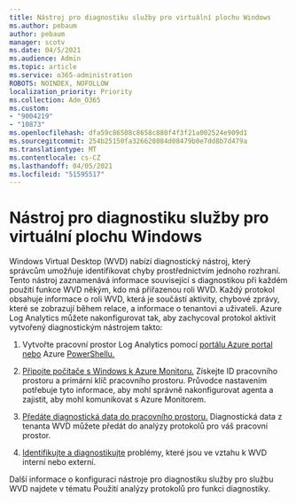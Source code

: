 ```yaml
---
title: Nástroj pro diagnostiku služby pro virtuální plochu Windows
ms.author: pebaum
author: pebaum
manager: scotv
ms.date: 04/5/2021
ms.audience: Admin
ms.topic: article
ms.service: o365-administration
ROBOTS: NOINDEX, NOFOLLOW
localization_priority: Priority
ms.collection: Adm_O365
ms.custom:
- "9004219"
- "10873"
ms.openlocfilehash: dfa59c86508c8658c880f4f3f21a002524e909d1
ms.sourcegitcommit: 254b25150fa326628084d08479b0e7dd8b7d479a
ms.translationtype: MT
ms.contentlocale: cs-CZ
ms.lasthandoff: 04/05/2021
ms.locfileid: "51595517"
---
```

# <a name="service-diagnostics-tool-for-windows-virtual-desktop"></a>Nástroj pro diagnostiku služby pro virtuální plochu Windows

Windows Virtual Desktop (WVD) nabízí diagnostický nástroj, který správcům umožňuje identifikovat chyby prostřednictvím jednoho rozhraní. Tento nástroj zaznamenává informace související s diagnostikou při každém použití funkce WVD někým, kdo má přiřazenou roli WVD. Každý protokol obsahuje informace o roli WVD, která je součástí aktivity, chybové zprávy, které se zobrazují během relace, a informace o tenantovi a uživateli. Azure Log Analytics můžete nakonfigurovat tak, aby zachycoval protokol aktivit vytvořený diagnostickým nástrojem takto:

1. Vytvořte pracovní prostor Log Analytics pomocí [portálu Azure portal nebo](https://go.microsoft.com/fwlink/?linkid=2129500) Azure [PowerShellu.](https://go.microsoft.com/fwlink/?linkid=2129501)

1. [Připojte počítače s Windows k Azure Monitoru.](https://go.microsoft.com/fwlink/?linkid=2129913) Získejte ID pracovního prostoru a primární klíč pracovního prostoru. Průvodce nastavením potřebuje tyto informace, aby mohl správně nakonfigurovat agenta a zajistit, aby mohl komunikovat s Azure Monitorem.

1. [Předáte diagnostická data do pracovního prostoru.](https://go.microsoft.com/fwlink/?linkid=2128284) Diagnostická data z tenanta WVD můžete předát do analýzy protokolů pro váš pracovní prostor.

1. [Identifikujte a diagnostikujte](https://docs.microsoft.com/azure/virtual-desktop/diagnostics-role-service#diagnose-issues-with-powershell) problémy, které jsou ve vztahu k WVD interní nebo externí.

Další informace o konfiguraci nástroje pro diagnostiku služby pro službu WVD najdete v tématu Použití analýzy protokolů pro funkci diagnostiky.